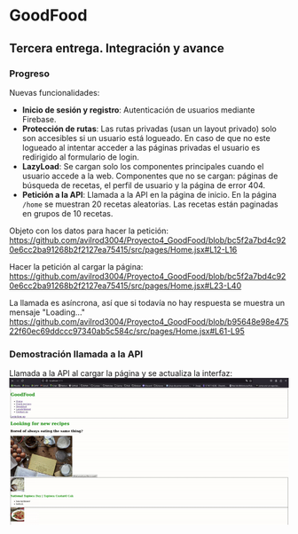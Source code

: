 # GoodFood

## Tercera entrega. Integración y avance
### Progreso
Nuevas funcionalidades:
- **Inicio de sesión y registro**: Autenticación de usuarios mediante Firebase.
- **Protección de rutas**: Las rutas privadas (usan un layout privado) solo son accesibles si un usuario está logueado. En caso de que no este logueado al intentar acceder a las páginas privadas el usuario es redirigido al formulario de login.
- **LazyLoad**: Se cargan solo los componentes principales cuando el usuario accede a la web. Componentes que no se cargan: páginas de búsqueda de recetas, el perfil de usuario y la página de error 404.
- **Petición a la API**: Llamada a la API en la página de inicio. En la página `/home` se muestran 20 recetas aleatorias. Las recetas están paginadas en grupos de 10 recetas.

Objeto con los datos para hacer la petición:
https://github.com/avilrod3004/Proyecto4_GoodFood/blob/bc5f2a7bd4c920e6cc2ba91268b2f2127ea75415/src/pages/Home.jsx#L12-L16

Hacer la petición al cargar la página:
https://github.com/avilrod3004/Proyecto4_GoodFood/blob/bc5f2a7bd4c920e6cc2ba91268b2f2127ea75415/src/pages/Home.jsx#L23-L40

La llamada es asíncrona, así que si todavía no hay respuesta se muestra un mensaje "Loading..."
https://github.com/avilrod3004/Proyecto4_GoodFood/blob/b95648e98e47522f60ec69ddccc97340ab5c584c/src/pages/Home.jsx#L61-L95

### Demostración llamada a la API
Llamada a la API al cargar la página y se actualiza la interfaz:
![Demostración llamada API](./doc/prueba_llamada_api.gif)